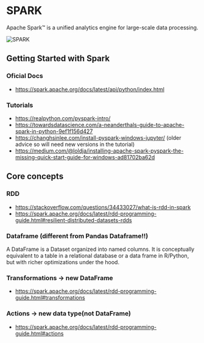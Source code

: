 # SPARK

Apache Spark™ is a unified analytics engine for large-scale data processing.

![SPARK](https://spark.apache.org/images/spark-logo-trademark.png)



## Getting Started with Spark

### Oficial Docs
* https://spark.apache.org/docs/latest/api/python/index.html

### Tutorials

* https://realpython.com/pyspark-intro/
* https://towardsdatascience.com/a-neanderthals-guide-to-apache-spark-in-python-9ef1f156d427
* https://changhsinlee.com/install-pyspark-windows-jupyter/ (older advice so will need new versions in the tutorial)
* https://medium.com/@loldja/installing-apache-spark-pyspark-the-missing-quick-start-guide-for-windows-ad81702ba62d

## Core concepts

### RDD 

* https://stackoverflow.com/questions/34433027/what-is-rdd-in-spark
* https://spark.apache.org/docs/latest/rdd-programming-guide.html#resilient-distributed-datasets-rdds

### Dataframe (different from Pandas Dataframe!!)

A DataFrame is a Dataset organized into named columns. It is conceptually equivalent to a table in a relational database or a data frame in R/Python, but with richer optimizations under the hood. 

### Transformations -> new DataFrame

* https://spark.apache.org/docs/latest/rdd-programming-guide.html#transformations

### Actions -> new data type(not DataFrame)

* https://spark.apache.org/docs/latest/rdd-programming-guide.html#actions
